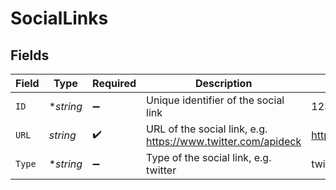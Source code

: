 # SocialLinks


## Fields

| Field                                                        | Type                                                         | Required                                                     | Description                                                  | Example                                                      |
| ------------------------------------------------------------ | ------------------------------------------------------------ | ------------------------------------------------------------ | ------------------------------------------------------------ | ------------------------------------------------------------ |
| `ID`                                                         | **string*                                                    | :heavy_minus_sign:                                           | Unique identifier of the social link                         | 12345                                                        |
| `URL`                                                        | *string*                                                     | :heavy_check_mark:                                           | URL of the social link, e.g. https://www.twitter.com/apideck | https://www.twitter.com/apideck                              |
| `Type`                                                       | **string*                                                    | :heavy_minus_sign:                                           | Type of the social link, e.g. twitter                        | twitter                                                      |